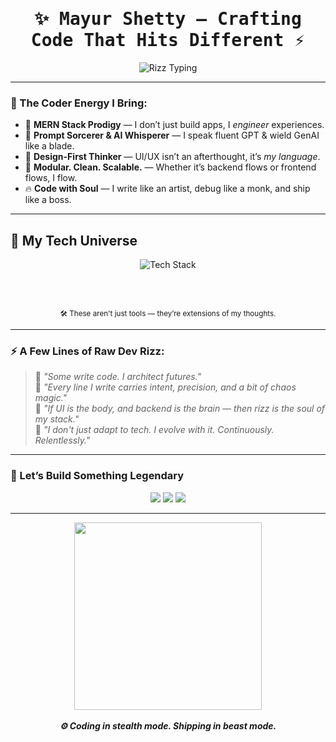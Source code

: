 <h1 align="center" style="font-family: 'Fira Code', monospace;">✨ Mayur Shetty — Crafting Code That Hits Different ⚡</h1>

<p align="center">
  <img src="https://readme-typing-svg.demolab.com?font=Fira+Code&weight=600&size=24&pause=1000&center=true&vCenter=true&width=800&lines=Turning+Coffee+%E2%9A%A1+into+Clean+Code;Engineering+Dreams+with+the+MERN+Stack+%F0%9F%94%A5;UI%2FUX+Rizz+%2B+Prompt+Wizards+%3D+Mayur+Mode;Building+Code+That+Doesn’t+Sleep+%F0%9F%A4%AF;Your+Next+Fav+Dev+Just+Logged+In+%F0%9F%9A%80" alt="Rizz Typing" />
</p>

---

### 💼 The Coder Energy I Bring:

- 🧠 **MERN Stack Prodigy** — I don’t just build apps, I *engineer* experiences.
- 🔮 **Prompt Sorcerer & AI Whisperer** — I speak fluent GPT & wield GenAI like a blade.
- 🎨 **Design-First Thinker** — UI/UX isn’t an afterthought, it’s *my language*.
- 🧩 **Modular. Clean. Scalable.** — Whether it’s backend flows or frontend flows, I flow.
- 🔥 **Code with Soul** — I write like an artist, debug like a monk, and ship like a boss.

---

## 🚀 My Tech Universe

<div align="center" style="position: relative;">
  
  <img src="https://skillicons.dev/icons?i=html,css,js,react,nodejs,express,mongodb,java,python,tailwind,bootstrap,mysql,git,github,figma,vscode,openai&theme=dark" alt="Tech Stack" style="animation: float 6s ease-in-out infinite;" />

  <br><br>

  <sub>🛠️ These aren't just tools — they’re extensions of my thoughts.</sub>
</div>

---

### ⚡ A Few Lines of Raw Dev Rizz:

> 💬 *"Some write code. I architect futures."*  
> 💾 *"Every line I write carries intent, precision, and a bit of chaos magic."*  
> 🖤 *"If UI is the body, and backend is the brain — then rizz is the soul of my stack."*  
> 🧬 *"I don't just adapt to tech. I evolve with it. Continuously. Relentlessly."*

---

### 🤝 Let’s Build Something Legendary

<p align="center">
  <a href="#"><img src="https://img.shields.io/badge/Portfolio-Coming%20Soon-%23FF6EC7?style=for-the-badge&logo=vercel&logoColor=white"/></a>
  <a href="#"><img src="https://img.shields.io/badge/LinkedIn-Let's%20Connect-%230077B5?style=for-the-badge&logo=linkedin&logoColor=white"/></a>
  <a href="#"><img src="https://img.shields.io/badge/Instagram-Behind%20The%20Scenes-%23E4405F?style=for-the-badge&logo=instagram&logoColor=white"/></a>
</p>

---

<div align="center">
  <img src="https://media.giphy.com/media/qgQUggAC3Pfv687qPC/giphy.gif" width="300px" />
  <br><br>
  <b><i>⚙️ Coding in stealth mode. Shipping in beast mode.</i></b>
</div>
